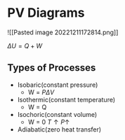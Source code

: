 
# PV Diagrams


![[Pasted image 20221211172814.png]]


$\Delta U =Q + W$



## Types of Processes 

- Isobaric(constant pressure)
	- W = $P\Delta V$
- Isothermic(constant temperature)
	- W = Q
- Isochoric(constant volume)
	- W = 0 $T\uparrow P\uparrow$
- Adiabatic(zero heat transfer)